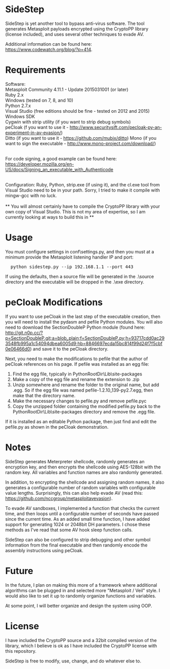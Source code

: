 SideStep
========

SideStep is yet another tool to bypass anti-virus software.  The tool generates Metasploit payloads encrypted using the CryptoPP library (license included), and uses several other techniques to evade AV.

Additional information can be found here: https://www.codewatch.org/blog/?p=414.

Requirements
============

Software:<BR>
Metasploit Community 4.11.1 - Update 2015031001 (or later)<BR>
Ruby 2.x<BR>
Windows (tested on 7, 8, and 10)<BR>
Python 2.7.x<BR>
Visual Studio (free editions should be fine - tested on 2012 and 2015)<BR>
Windows SDK<BR>
Cygwin with strip utility (if you want to strip debug symbols)<BR>
peCloak (f you want to use it - http://www.securitysift.com/pecloak-py-an-experiment-in-av-evasion/)<BR>
Ditto (if you want to use it - https://github.com/mubix/ditto)
Mono (if you want to sign the executable - http://www.mono-project.com/download/)<BR><BR>

For code signing, a good example can be found here: https://developer.mozilla.org/en-US/docs/Signing_an_executable_with_Authenticode<BR><BR>

Configuration:
Ruby, Python, strip.exe (if using it), and the cl.exe tool from Visual Studio need to be in your path.  Sorry, I tried to make it compile with mingw-gcc with no luck.<BR><BR>
** You will almost certainly have to compile the CryptoPP library with your own copy of Visual Studio.  This is not my area of expertise, so I am currently looking at ways to build this in **

Usage
=====

You must configure settings in conf\settings.py, and then you must at a minimum provide the Metasploit listening handler IP and port:
<pre>
  python sidestep.py --ip 192.168.1.1 --port 443
</pre>

If using the defaults, then a source file will be generated in the .\source directory and the executable will be dropped in the .\exe directory.

peCloak Modifications
=====================

If you want to use peCloak in the last step of the executable creation, then you will need to install the pydasm and pefile Python modules.  You will also need to download the SectionDoubleP Python module (found here: http://git.n0p.cc/?p=SectionDoubleP.git;a=blob_plain;f=SectionDoubleP.py;h=93717cdd0ac293548fb995a1c54094dbea6005d9;hb=8846697ecda15bc814f99d24f7f5cbf0e06466d0) and save it to the peCloak directory.

Next, you need to make the modifications to pefile that the author of peCloak references on his page.  If pefile was installed as an egg file:
<ol>
<li>Find the egg file, typically in PythonRootDir\Lib\site-packages</li>
<li>Make a copy of the egg file and rename the extension to .zip</li>
<li>Unzip somewhere and rename the folder to the original name, but add .egg.  So if the egg file was named pefile-1.2.10_139-py2.7.egg, then make that the directory name.</li>
<li>Make the necessary changes to pefile.py and remove pefile.pyc</li>
<li>Copy the unzipped folder containing the modified pefile.py back to the PythonRootDir\Lib\site-packages directory and remove the .egg file.</li>
</ol>

If it is installed as an editable Python package, then just find and edit the pefile.py as shown in the peCloak demonstration.

Notes
=====

SideStep generates Meterpreter shellcode, randomly generates an encryption key, and then encrypts the shellcode using AES-128bit with the random key.  All variables and function names are also randomly generated.

In addition, to encrypting the shellcode and assigning random names, it also generates a configurable number of random variables with configurable value lengths.  Surprisingly, this can also help evade AV (read this: https://github.com/nccgroup/metasploitavevasion).

To evade AV sandboxes, I implemented a function that checks the current time, and then loops until a configurable number of seconds have passed since the current time.  As an added small time function, I have added support for generating 1024 or 2048bit DH parameters.  I chose these methods as I've read that some AV hook sleep function calls.

SideStep can also be configured to strip debugging and other symbol information from the final executable and then randomly encode the assembly instructions using peCloak.

Future
======

In the future, I plan on making this more of a framework where additional algorithms can be plugged in and selected more "Metasploit / Veil" style.  I would also like to set it up to randomly organize functions and variables.

At some point, I will better organize and design the system using OOP.

License
=======

I have included the CryptoPP source and a 32bit compiled version of the library, which I believe is ok as I have included the CryptoPP license with this repository.

SideStep is free to modify, use, change, and do whatever else to.
